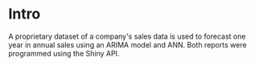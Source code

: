 # Intro
A proprietary dataset of a company's sales data is used to forecast one year in annual sales using an ARIMA model and ANN. Both reports were programmed using the Shiny API.

